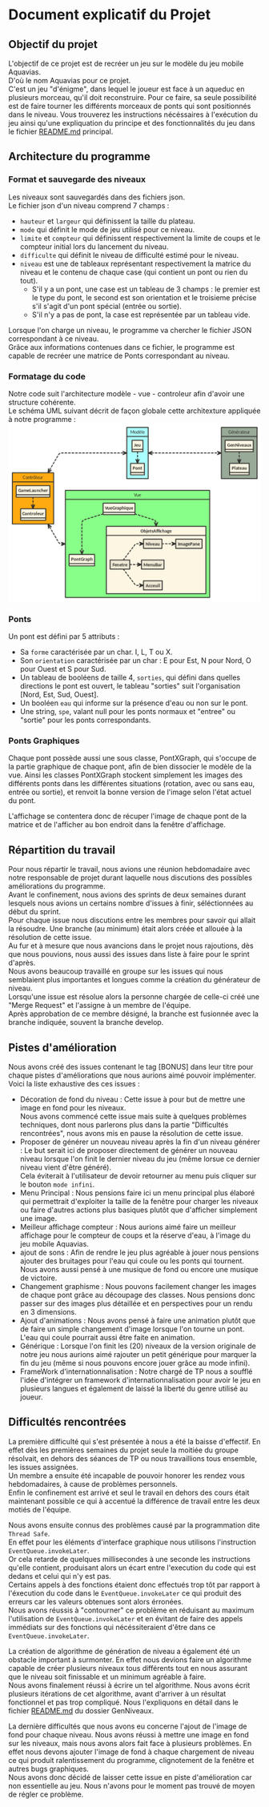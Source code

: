 # Document explicatif du Projet

## Objectif du projet
  
L'objectif de ce projet est de recréer un jeu sur le modèle du jeu mobile Aquavias.  
D'où le nom Aquavias pour ce projet.  
C'est un jeu "d'énigme", dans lequel le joueur est face à un aqueduc en plusieurs morceau, qu'il doit reconstruire. Pour ce faire, sa seule possibilité 
est de faire tourner les différents morceaux de ponts qui sont positionnés dans le niveau.
Vous trouverez les instructions nécéssaires à l'exécution du jeu ainsi qu'une expliquation du principe et des fonctionnalités du jeu dans le fichier [README.md](../README.md) principal.

## Architecture du programme

### Format et sauvegarde des niveaux

Les niveaux sont sauvegardés dans des fichiers json.  
Le fichier json d'un niveau comprend 7 champs :  
  * `hauteur` et `largeur` qui définissent la taille du plateau.  
  * `mode` qui définit le mode de jeu utilisé pour ce niveau.  
  * `limite` et `compteur` qui définissent respectivement la limite de coups et le compteur initial lors du lancement du niveau.  
  * `difficulte` qui définit le niveau de difficulté estimé pour le niveau.  
  * `niveau` est une de tableaux représentant respectivement la matrice du niveau et le contenu de chaque case (qui contient un pont ou rien du tout).  
    * S'il y a un pont, une case est un tableau de 3 champs : le premier est le type du pont, le second est son orientation et le troisieme précise s'il s'agit d'un pont spécial (entrée ou sortie).  
    * S'il n'y a pas de pont, la case est représentée par un tableau vide.  

Lorsque l'on charge un niveau, le programme va chercher le fichier JSON correspondant à ce niveau.  
Grâce aux informations contenues dans ce fichier, le programme est capable de recréer une matrice de Ponts correspondant au niveau.  

### Formatage du code

Notre code suit l'architecture modèle - vue - controleur afin d'avoir une structure cohérente.  
Le schéma UML suivant décrit de façon globale cette architexture appliquée à notre programme :  
![img](../resources/imgreadme/nomnoml.png)  

### Ponts

Un pont est défini par 5 attributs :  
  * Sa `forme` caractérisée par un char. I, L, T ou X.
  * Son `orientation` caractérisée par un char : E pour Est, N pour Nord, O pour Ouest et S pour Sud.  
  * Un tableau de booléens de taille 4, `sorties`, qui défini dans quelles directions le pont est ouvert, le tableau "sorties" suit l'organisation [Nord, Est, Sud, Ouest].  
  * Un booléen `eau` qui informe sur la présence d'eau ou non sur le pont.  
  * Une string, `spe`, valant null pour les ponts normaux et "entree" ou "sortie" pour les ponts correspondants.  


### Ponts Graphiques  
  
Chaque pont possède aussi une sous classe, PontXGraph, qui s'occupe de la partie graphique de chaque pont, afin de bien dissocier le modèle de la vue. Ainsi les
classes PontXGraph stockent simplement les images des différents ponts dans les différentes situations (rotation, avec ou sans eau, entrée ou sortie), et renvoit la bonne
version de l'image selon l'état actuel du pont.  
  
L'affichage se contentera donc de récuper l'image de chaque pont de la matrice et de l'afficher au bon endroit dans la fenêtre d'affichage.  

## Répartition du travail

Pour nous répartir le travail, nous avions une réunion hebdomadaire avec notre responsable de projet durant laquelle nous discutions des possibles améliorations du programme.  
Avant le confinement, nous avions des sprints de deux semaines durant lesquels nous avions un certains nombre d'issues à finir, séléctionnées au début du sprint.  
Pour chaque issue nous discutions entre les membres pour savoir qui allait la résoudre. Une branche (au minimum) était alors créée et allouée à la résolution de cette issue.  
Au fur et à mesure que nous avancions dans le projet nous rajoutions, dès que nous pouvions, nous aussi des issues dans liste à faire pour le sprint d'après.  
Nous avons beaucoup travaillé en groupe sur les issues qui nous semblaient plus importantes et longues comme la création du générateur de niveau.  
Lorsqu'une issue est résolue alors la personne chargée de celle-ci créé une "Merge Request" et l'assigne à un membre de l'équipe.  
Après approbation de ce membre désigné, la branche est fusionnée avec la branche indiquée, souvent la branche develop.  
  
## Pistes d'amélioration
  
Nous avons créé des issues contenant le tag [BONUS] dans leur titre pour chaque pistes d'améliorations que nous aurions aimé pouvoir implémenter.  
Voici la liste exhaustive des ces issues :  
*  Décoration de fond du niveau :  Cette issue à pour but de mettre une image en fond pour les niveaux.  
Nous avons commencé cette issue mais suite à quelques problèmes techniques, dont nous parlerons plus dans la partie "Difficultés rencontrées", nous avons mis en pause la résolution de cette issue.  
*  Proposer de générer un nouveau niveau après la fin d'un niveau générer : Le but serait ici de proposer directement de générer un nouveau niveau lorsque l'on finit le dernier niveau du jeu (même lorsue ce dernier niveau vient d'être généré).  
Cela éviterait à l'utilisateur de devoir retourner au menu puis cliquer sur le bouton `mode infini`.  
*  Menu Principal : Nous pensions faire ici un menu principal plus élaboré qui permettrait d'exploiter la taille de la fenêtre pour charger les niveaux ou faire d'autres actions plus basiques plutôt que d'afficher simplement une image.  
*  Meilleur affichage compteur : Nous aurions aimé faire un meilleur affichage pour le compteur de coups et la réserve d'eau, à l'image du jeu mobile Aquavias.  
*  ajout de sons : Afin de rendre le jeu plus agréable à jouer nous pensions ajouter des bruitages pour l'eau qui coule ou les ponts qui tournent. Nous avons aussi pensé à une musique de fond ou encore une musique de victoire.  
*  Changement graphisme : Nous pouvons facilement changer les images de chaque pont grâce au découpage des classes. Nous pensions donc passer sur des images plus détaillée et en perspectives pour un rendu en 3 dimensions.  
*  Ajout d'animations : Nous avons pensé à faire une animation plutôt que de faire un simple changement d'image lorsque l'on tourne un pont. L'eau qui coule pourrait aussi être faite en animation.  
*  Générique : Lorsque l'on finit les (20) niveaux de la version originale de notre jeu nous aurions aimé rajouter un petit générique pour marquer la fin du jeu (même si nous pouvons encore jouer grâce au mode infini).  
*  FrameWork d'internationnalisation : Notre chargé de TP nous a soufflé l'idée d'intégrer un framework d'internationnalisation pour avoir le jeu en plusieurs langues et également de laissé la liberté du genre utilisé au joueur.  


## Difficultés rencontrées  
  
La première difficulté qui s'est présentée à nous a été la baisse d'effectif. En effet dès les premières semaines du projet seule la moitiée du groupe résolvait, en dehors des séances de TP ou nous travaillions tous ensemble, les issues assignées.  
Un membre a ensuite été incapable de pouvoir honorer les rendez vous hebdomadaires, à cause de problèmes personnels.  
Enfin le confinement est arrivé et seul le travail en dehors des cours était maintenant possible ce qui à accentué la différence de travail entre les deux motiés de l'équipe.  
  
Nous avons ensuite connus des problèmes causé par la programmation dite `Thread Safe`.  
En effet pour les éléments d'interface graphique nous utilisons l'instruction `EventQueue.invokeLater`.  
Or cela retarde de quelques millisecondes à une seconde les instructions qu'elle contient, produisant alors un écart entre l'execution du code qui est dedans et celui qui n'y est pas.  
Certains appels à des fonctions étaient donc effectués trop tôt par rapport à l'éxecution du code dans le `EventQueue.invokeLater` ce qui produit des erreurs car les valeurs obtenues sont alors érronées.  
Nous avons réussis à "contourner" ce problème en réduisant au maximum l'utilisation de `EventQueue.invokeLater` et en évitant de faire des appels immédiats sur des fonctions qui nécéssiteraient d'être dans ce `EventQueue.invokeLater`.  
  
La création de algorithme de génération de niveau a également été un obstacle important à surmonter. En effet nous devions faire un algorithme capable de créer plusieurs niveaux tous différents tout en nous assurant que le niveau soit finissable et un minimum agréable à faire.  
Nous avons finalement réussi à écrire un tel algorithme. Nous avons écrit plusieurs itérations de cet algorithme, avant d'arriver à un résultat fonctionnel et 
pas trop compliqué. Nous l'expliquons en détail dans le fichier [README.md](../GenNiveaux/README.md) du dossier GenNiveaux.  
  
La dernière difficultés que nous avons eu concerne l'ajout de l'image de fond pour chaque niveau. Nous avons réussi à mettre une image en fond sur les niveaux, mais 
nous avons alors fait face à plusieurs problèmes. En effet nous devons ajouter l'image de fond à chaque chargement de niveau ce qui produit ralentissement du programme, 
clignotement de la fenêtre et autres bugs graphiques.  
Nous avons donc décidé de laisser cette issue en piste d'amélioration car non essentielle au jeu. Nous n'avons pour le moment pas trouvé de moyen de régler ce problème.  